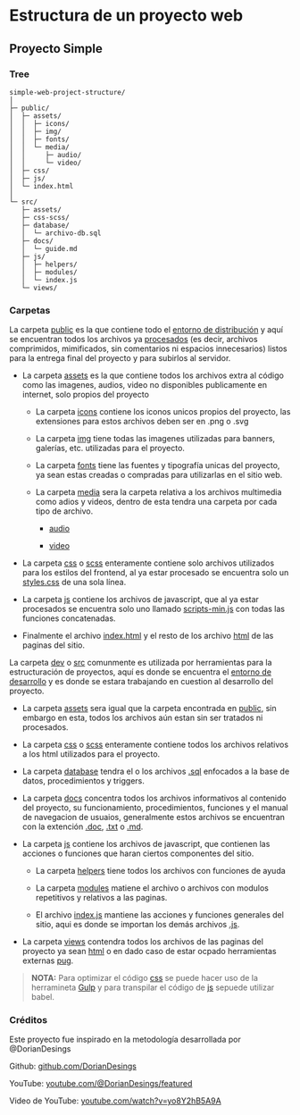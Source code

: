 # Estructura de un proyecto web

## Proyecto Simple

### Tree

```
simple-web-project-structure/
│
├─ public/ 
│  ├─ assets/ 
│  │  ├─ icons/ 
│  │  ├─ img/
│  │  ├─ fonts/ 
│  │  └─ media/
│  │     ├─ audio/
│  │     └─ video/
│  ├─ css/ 
│  ├─ js/ 
│  └─ index.html
│
└─ src/
   ├─ assets/
   ├─ css-scss/ 
   ├─ database/
   │  └─ archivo-db.sql
   ├─ docs/
   │  └─ guide.md
   ├─ js/
   │  ├─ helpers/ 
   │  ├─ modules/
   │  └─ index.js
   └─ views/
```

### Carpetas

La carpeta [public]() es la que contiene todo el [entorno de distribución]() y aquí se encuentran todos los archivos ya [procesados]() (es decir, archivos comprimidos, mimificados, sin comentarios ni espacios innecesarios) listos para la entrega final del proyecto y para subirlos al servidor.

- La carpeta [assets]() es la que contiene todos los archivos extra al código como las imagenes, audios, video no disponibles publicamente en internet, solo propios del proyecto
  
  - La carpeta [icons]() contiene los iconos unicos propios del proyecto, las extensiones para estos archivos deben ser en .png o .svg
    
  - La carpeta [img]() tiene todas las imagenes utilizadas para banners, galerías, etc. utilizadas para el proyecto.
    
  - La carpeta [fonts]() tiene las fuentes y tipografía unicas del proyecto, ya sean estas creadas o compradas para utilizarlas en el sitio web.
    
  - La carpeta [media]() sera la carpeta relativa a los archivos multimedia como adios y videos, dentro de esta tendra una carpeta por cada tipo de archivo.
    
    - [audio]()
      
    - [video]()
      
- La carpeta [css]() o [scss]() enteramente contiene solo archivos utilizados para los estilos del frontend, al ya estar procesado se encuentra solo un [styles.css]() de una sola línea.
  
- La carpeta [js]() contiene los archivos de javascript, que al ya estar procesados se encuentra solo uno llamado [scripts-min.js]() con todas las funciones concatenadas.
  
- Finalmente el archivo [index.html]() y el resto de los archivo [html]() de las paginas del sitio.
  

La carpeta [dev]() o [src]() comunmente es utilizada por herramientas para la estructuración de proyectos, aquí es donde se encuentra el [entorno de desarrollo]() y es donde se estara trabajando en cuestion al desarrollo del proyecto.

- La carpeta [assets]() sera igual que la carpeta encontrada en [public](), sin embargo en esta, todos los archivos aún estan sin ser tratados ni procesados.
  
- La carpeta [css]() o [scss]() enteramente contiene todos los archivos relativos a los html utilizados para el proyecto.
  
- La carpeta [database]() tendra el o los archivos [.sql]() enfocados a la base de datos, procedimientos y triggers.
  
- La carpeta [docs]() concentra todos los archivos informativos al contenido del proyecto, su funcionamiento, procedimientos, funciones y el manual de navegacion de usuaios, generalmente estos archivos se encuentran con la extención [.doc](), [.txt]() o [.md]().
  
- La carpeta [js]() contiene los archivos de javascript, que contienen las acciones o funciones que haran ciertos componentes del sitio.
  
  - La carpeta [helpers]() tiene todos los archivos con funciones de ayuda
    
  - La carpeta [modules]() matiene el archivo o archivos con modulos repetitivos y relativos a las paginas.
    
  - El archivo [index.js]() mantiene las acciones y funciones generales del sitio, aqui es donde se importan los demás archivos [.js]().
    
- La carpeta [views]() contendra todos los archivos de las paginas del proyecto ya sean [html]() o en dado caso de estar ocpado herramientas externas [pug]().
  

> **NOTA:** Para optimizar el código [css]() se puede hacer uso de la herramineta [Gulp](https://gulpjs.com/) y para transpilar el código de [js]() sepuede utilizar babel.

### Créditos

Este proyecto fue inspirado en la metodología desarrollada por @DorianDesings

Github: [github.com/DorianDesings](github.com/DorianDesings)

YouTube: [youtube.com/@DorianDesings/featured](https://www.youtube.com/@DorianDesings/featured)

Video de YouTube: [youtube.com/watch?v=yo8Y2hB5A9A](https://www.youtube.com/watch?v=yo8Y2hB5A9A)
